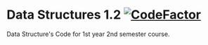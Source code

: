 # Data Structures 1.2  [![CodeFactor](https://www.codefactor.io/repository/github/shaswata56/automatic-eureka/badge/master)](https://www.codefactor.io/repository/github/shaswata56/automatic-eureka/overview/master)
Data Structure's Code for 1st year 2nd semester course.
